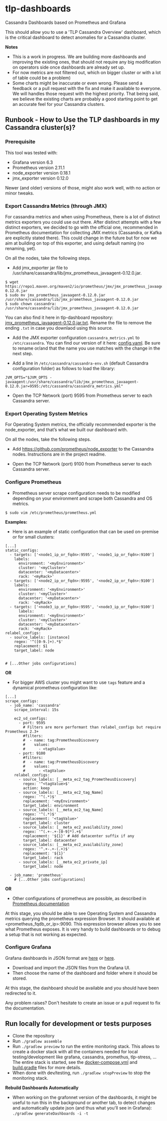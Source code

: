 # tlp-dashboards

Cassandra Dashboards based on Prometheus and Grafana

This should allow you to use a 'TLP Cassandra Overview' dashboard, which is the critical dashboard to detect anomalies for a Cassandra cluster.

**Notes**

* This is a work in progress. We are building more dashboards and improving the existing ones, that should not require any big modification on operators side once dashboards are already set up.
* For now metrics are not filtered out, which on bigger cluster or with a lot of table could be a problem)
* Some charts might be inaccurate or even wrong. Please send a feedback or a pull request with the fix and make it available to everyone. We will handles those request with the highest priority. That being said, we believe the existing charts are probably a good starting point to get an accurate feel for your Cassandra clusters.

## Runbook - How to Use the TLP dashboards in my Cassandra cluster(s)?

### Prerequisite

This tool was tested with:

- Grafana version 6.3
- Prometheus version 2.11.1
- node_exporter version 0.18.1
- jmx_exporter version 0.12.0

Newer (and older) versions of those, might also work well, with no action or minor tweaks.

### Export Cassandra Metrics (through JMX)

For cassandra metrics and when using Prometheus, there is a lot of distinct metrics exporters you could use out there. After distinct attempts with a few distinct exporters, we decided to go with the official one, recommended in Prometheus documentation for collecting JMX metrics (Cassandra, or Kafka are explicitly stated there). This could change in the future but for now we aim at building on top of this exporter, and using default naming (no renaming, yet).

On all the nodes, take the following steps.

* Add jmx_exporter jar file to /usr/share/cassandra/lib/jmx_prometheus_javaagent-0.12.0.jar.

```
$ wget https://repo1.maven.org/maven2/io/prometheus/jmx/jmx_prometheus_javaagent/0.12.0/jmx_prometheus_javaagent-0.12.0.jar
$ sudo mv jmx_prometheus_javaagent-0.12.0.jar /usr/share/cassandra/lib/jmx_prometheus_javaagent-0.12.0.jar
$ sudo chown cassandra: /usr/share/cassandra/lib/jmx_prometheus_javaagent-0.12.0.jar
```
You can also find it here in tlp-dashboard repository: [jmx_prometheus_javaagent-0.12.0.jar.txt](dashboards/cassandra-environment/jmx_prometheus_javaagent-0.12.0.jar.txt). Rename the file to remove the ending `.txt` in case you downlaod using this source.

* Add the JMX exporter configuration `cassandra_metrics.yml` to `/etc/cassandra`. You can find our version of it here: [config.yaml](dashboards/cassandra-environment/config.yaml). Be sure to rename or/and that the name you use matches with the change in the next step.

* Add a line in `/etc/cassandra/cassandra-env.sh` (default Cassandra configuration folder) as follows to load the library:
```
JVM_OPTS="$JVM_OPTS -javaagent:/usr/share/cassandra/lib/jmx_prometheus_javaagent-0.12.0.jar=9595:/etc/cassandra/cassandra_metrics.yml"
```

* Open the TCP Network (port) 9595 from Prometheus server to each Cassandra server.

### Export Operating System Metrics

For Operating System metrics, the officially recommended exporter is the node_exporter, and that’s what we built our dashboard with.

On all the nodes, take the following steps.

* Add https://github.com/prometheus/node_exporter to the Cassandra nodes. Instructions are in the project readme.

* Open the TCP Network (port) 9100 from Prometheus server to each Cassandra server.

### Configure Prometheus

* Prometheus server scrape configuration needs to be modified depending on your environment and scrape both Cassandra and OS metrics.
```
$ sudo vim /etc/prometheus/prometheus.yml
```

**Examples:**
* Here is an example of static configuration that can be used on-premise or for small clusters:
```
[...]
static_configs:
  - targets: ['<node1_ip_or_fqdn>:9595', '<node1_ip_or_fqdn>:9100']
    labels:
      environment: '<myEnvironment>'
      cluster: '<myCluster>'
      datacenter: '<myDatacenter>'
      rack: '<myRack>'
  - targets: ['<node2_ip_or_fqdn>:9595', '<node2_ip_or_fqdn>:9100']
    labels:
      environment: '<myEnvironment>'
      cluster: '<myCluster>'
      datacenter: '<myDatacenter>'
      rack: '<myRack>
  - targets: ['<node3_ip_or_fqdn>:9595', '<node3_ip_or_fqdn>:9100']
      labels:
      environment: '<myEnvironment>'
      cluster: '<myCluster>'
      datacenter: '<myDatacenter>'
      rack: '<myRack>
relabel_configs:
  - source_labels: [instance]
    regex: '^([0-9.]+).*$'
    replacement: $1
    target_label: node


# [...Other jobs configurations]
```

**OR**

* For bigger AWS cluster you might want to use `tags` feature and a dynamical prometheus configuration like:
```
[...]
scrape_configs:
  - job_name: 'cassandra'
    scrape_interval: 15s

    ec2_sd_configs:
      - port: 9595
        # Filters are more performant than relabel_configs but require Prometheus 2.3+
        #filters:
        #  - name: tag:PrometheusDiscovery
        #    values:
        #      - <tagValue>
      - port: 9100
        #filters:
        #  - name: tag:PrometheusDiscovery
        #    values:
        #      - <tagValue>
    relabel_configs:
      - source_labels: [__meta_ec2_tag_PrometheusDiscovery]
        regex: '^<tagValue>$'
        action: keep
      - source_labels: [__meta_ec2_tag_Name]
        regex: '^(.*)$'
        replacement: '<myEnvironment>'
        target_label: environment
      - source_labels: [__meta_ec2_tag_Name]
        regex: '^(.*)$'
        replacement: '<tagValue>'
        target_label: cluster
      - source_labels: [__meta_ec2_availability_zone]
        regex: '^(.+-.+-[0-9]*).+$'
        replacement: '${1}' # Add datacenter suffix if any
        target_label: datacenter
      - source_labels: [__meta_ec2_availability_zone]
        regex: '^.+-.+-(.+)$'
        replacement: '${1}'
        target_label: rack
      - source_labels: [__meta_ec2_private_ip]
        target_label: node

  - job_name: 'prometheus'
    # [...Other jobs configurations]

```

**OR**

* Other configurations of prometheus are possible, as described in [Prometheus documentation](https://prometheus.io/docs/prometheus/latest/configuration/configuration/)

At this stage, you should be able to see Operating System and Cassandra metrics querying the prometheus expression Browser. It should available at <prometheus_fqdb_or_ip>:9090.
This expression browser allows you to see what Prometheus exposes. It is very handy to build dashboards or to debug a setup that is not working as expected.

### Configure Grafana

Grafana dashboards in JSON format are [here](dashboards/build/distributions/) or [here](dashboards/build/dashboards/com/thelastpickle/dashboards).

* Download and import the JSON files from the Grafana UI.
* Then choose the name of the dashboard and folder where it should be stored.

At this stage, the dashboard should be available and you should have been redirected to it.


Any problem raises? Don't hesitate to create an issue or a pull request to fix the documentation.


## Run locally for development or tests purposes

* Clone the repository
* Run `./gradlew assemble`
* Run `./gradlew preview` to run the entire monitoring stack. This allows to create a docker stack with all the containers needed for local testing/development like grafana, cassandra, promethus, tlp-stress, ... The entire stack is started, see the [docker-compose.yml](dashboards/docker-compose.yml) and [build.gradle](dashboards/build.gradle) files for more details.
* When done with dev/testing, run `./gradlew stopPreview` to stop the monitoring stack.

**Rebuild Dashboards Automatically**
* When working on the grafonnet version of the dashboards, it might be useful to run this in the background or another tab, to detect changes and automatically update json (and thus what you'll see in Grafana): `./gradlew generateDashboards -i -t`
